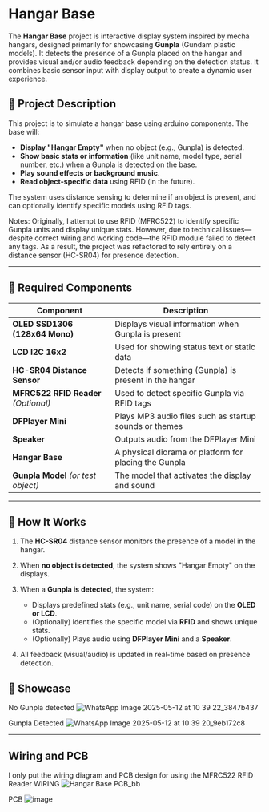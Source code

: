 
# Hangar Base

The **Hangar Base** project is interactive display system inspired by mecha hangars, designed primarily for showcasing **Gunpla** (Gundam plastic models). It detects the presence of a Gunpla placed on the hangar and provides visual and/or audio feedback depending on the detection status. It combines basic sensor input with display output to create a dynamic user experience.

## 🚀 Project Description

This project is to simulate a hangar base using arduino components. The base will:

* **Display "Hangar Empty"** when no object (e.g., Gunpla) is detected.
* **Show basic stats or information** (like unit name, model type, serial number, etc.) when a Gunpla is detected on the base.
* **Play sound effects or background music**.
* **Read object-specific data** using RFID (in the future).

The system uses distance sensing to determine if an object is present, and can optionally identify specific models using RFID tags.

Notes: Originally, I attempt to use RFID (MFRC522) to identify specific Gunpla units and display unique stats. However, due to technical issues—despite correct wiring and working code—the RFID module failed to detect any tags. As a result, the project was refactored to rely entirely on a distance sensor (HC-SR04) for presence detection.

---

## 🧩 Required Components

| Component                            | Description                                            |
| ------------------------------------ | ------------------------------------------------------ |
| **OLED SSD1306 (128x64 Mono)**       | Displays visual information when Gunpla is present     |
| **LCD I2C 16x2**                     | Used for showing status text or static data            |
| **HC-SR04 Distance Sensor**          | Detects if something (Gunpla) is present in the hangar |
| **MFRC522 RFID Reader** *(Optional)* | Used to detect specific Gunpla via RFID tags           |
| **DFPlayer Mini**                    | Plays MP3 audio files such as startup sounds or themes |
| **Speaker**                          | Outputs audio from the DFPlayer Mini                   |
| **Hangar Base**                      | A physical diorama or platform for placing the Gunpla  |
| **Gunpla Model** *(or test object)*  | The model that activates the display and sound         |

---

## 🔧 How It Works

1. The **HC-SR04** distance sensor monitors the presence of a model in the hangar.
2. When **no object is detected**, the system shows "Hangar Empty" on the displays.
3. When a **Gunpla is detected**, the system:

   * Displays predefined stats (e.g., unit name, serial code) on the **OLED or LCD**.
   * (Optionally) Identifies the specific model via **RFID** and shows unique stats.
   * (Optionally) Plays audio using **DFPlayer Mini** and a **Speaker**.
4. All feedback (visual/audio) is updated in real-time based on presence detection.

## 📸 Showcase
No Gunpla detected
![WhatsApp Image 2025-05-12 at 10 39 22_3847b437](https://github.com/user-attachments/assets/c4728794-cb24-48ae-a406-5433c99d47ee)

Gunpla Detected
![WhatsApp Image 2025-05-12 at 10 39 20_9eb172c8](https://github.com/user-attachments/assets/a719c0c5-9458-4272-a72d-9818a7e95b32)

---
## Wiring and PCB
I only put the wiring diagram and PCB design for using the MFRC522 RFID Reader
WIRING
![Hangar Base PCB_bb](https://github.com/user-attachments/assets/4c3246b9-67d4-400d-83a5-00317a50e117)


PCB
![image](https://github.com/user-attachments/assets/51999105-3888-43dd-8bea-1b0c5ede8d59)
